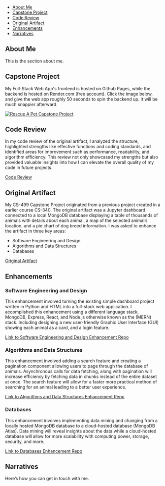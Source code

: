 - [About Me](#about-me)
- [Capstone Project](#capstone-project)
- [Code Review](#code-review)
- [Original Artifact](#original-artifacts)
- [Enhancements](#enhancements)
- [Narratives](#narratives)

## About Me
This is the section about me.

## Capstone Project
My Full-Stack Web App's frontend is hosted on Github Pages, while the backend is hosted on Render.com (free account). Click the image below, and give the web app roughly 50 seconds to spin the backend up. It will be much snappier afterward.

[![Rescue A Pet Capstone Project](https://github.com/user-attachments/assets/7605934a-f896-4a8c-b09d-ae0e15cfe36c)](https://tekibotz.github.io/)

## Code Review
In my code review of the original artifact, I analyzed the structure, highlighted strengths like effective functions and coding standards, and identified areas for improvement such as performance, readability, and algorithm efficiency. This review not only showcased my strengths but also provided valuable insights into how I can elevate the overall quality of my code in future projects.

[Code Review](https://youtu.be/Vq4vzjxzxYc)

## Original Artifact
My CS-499 Capstone Project originated from a previous project created in a earlier course CS-340. The original artifact was a Jupyter dashboard connected to a local MongoDB database displaying a table of thousands of animals with details about each animal, a map of the selected animal’s location, and a pie chart of dog breed information.
I was asked to enhance the artifact in three key areas:
  - Software Engineering and Design
  - Algorithms and Data Structures
  - Databases

[Original Artifact](https://github.com/TekiBotz/Dash_Project.git)

## Enhancements
### Software Engineering and Design
This enhancement involved turning the existing simple dashboard project written in Python and HTML into a full-stack web application. I accomplished this enhancement using a different language stack, MongoDB, Express, React, and Node.js otherwise known as the (MERN) stack. Including designing a new user-friendly Graphic User Interface (GUI) showing each animal as a card, and a login feature.

[Link to Software Engineering and Design Enhancement Repo](https://github.com/TekiBotz/TekiBotz.github.io/tree/frontend-deployed)

### Algorithms and Data Structures
This enhancement involved adding a search feature and creating a pagination component allowing users to page through the database of animals. Asynchronous calls for data fetching, along with pagination will increase efficiency by fetching data in chunks instead of the entire dataset at once. The search feature will allow for a faster more practical method of searching for an animal leading to a better user experience.

[Link to Algorithms and Data Structures Enhancement Repo](https://github.com/TekiBotz/TekiBotz.github.io/tree/finished-v1)

### Databases
This enhancement involves implementing data mining and changing from a locally hosted MongoDB database to a cloud-hosted database (MongoDB Atlas). Data mining will reveal insights about the data while a cloud-hosted database will allow for more scalability with computing power, storage, security, and more.

[Link to Databases Enhancement Repo](https://github.com/TekiBotz/TekiBotz.github.io/tree/finished-v3)

## Narratives
Here’s how you can get in touch with me.
